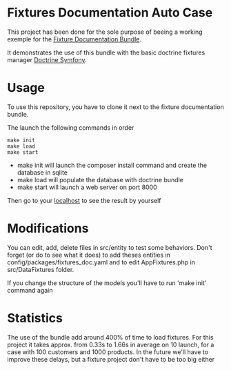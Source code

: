 Fixtures Documentation Auto Case
=========

This project has been done for the sole purpose of beeing a working exemple for the  [Fixture Documentation Bundle](https://github.com/adlarge/fixtures-documentation-bundle).

It demonstrates the use of this bundle with the basic doctrine fixtures manager [Doctrine Symfony](https://symfony.com/doc/current/doctrine.html).

# Usage

To use this repository, you have to clone it next to the fixture documentation bundle.

The launch the following commands in order

    make init
    make load
    make start
    
* make init will launch the composer install command and create the database in sqlite
* make load will populate the database with doctrine bundle
* make start will launch a web server on port 8000

Then go to your [localhost](http://localhst:8000/fixtures/doc) to see the result by yourself

# Modifications

You can edit, add, delete files in src/entity to test some behaviors. Don't forget (or do to see what it does) to add theses entities
in config/packages/fixtures_doc.yaml and to edit AppFixtures.php in src/DataFixtures folder.

If you change the structure of the models you'll have to run 'make init' command again

# Statistics

The use of the bundle add around 400% of time to load fixtures. For this project it takes approx. from 0.33s to 1.66s in average on 10 launch,
for a case with 100 customers and 1000 products.
In the future we'll have to improve these delays, but a fixture project don't have to be too big either
